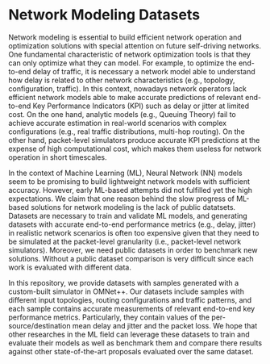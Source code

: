 # Network Modeling Datasets

Network modeling is essential to build efficient network operation and optimization solutions with special attention on future self-driving networks. One fundamental characteristic of network optimization tools is that they can only optimize what they can model. For example, to optimize the end-to-end delay of traffic, it is necessary a network model able to understand how delay is related to other network characteristics (e.g., topology, configuration, traffic). In this context, nowadays network operators lack efficient network models able to make accurate predictions of relevant end-to-end Key Performance Indicators (KPI) such as delay or jitter at limited cost. On the one hand, analytic models (e.g., Queuing Theory) fail to achieve accurate estimation in real-world scenarios with complex configurations (e.g., real traffic distributions, multi-hop routing). On the other hand, packet-level simulators produce accurate KPI predictions at the expense of high computational cost, which makes them useless for network operation in short timescales.

In the context of Machine Learning (ML), Neural Network (NN) models seem to be promising to build lightweight network models with sufficient accuracy. However, early ML-based attempts did not fulfilled yet the high expectations. We claim that one reason behind the slow progress of ML-based solutions for network modeling is the lack of public datatsets. Datasets are necessary to train and validate ML models, and generating datasets with accurate end-to-end performance metrics (e.g., delay, jitter) in realistic network scenarios is often too expensive given that they need to be simulated at the packet-level granularity (i.e., packet-level network simulators). Moreover, we need public datasets in order to benchmark new solutions. Without a public dataset comparison is very difficult since each work is evaluated with different data. 

In this repository, we provide datasets with samples generated with a custom-built simulator in OMNet++. Our datasets include samples with different input topologies, routing configurations and traffic patterns, and each sample contains accurate measurements of relevant end-to-end key performance metrics. Particularly, they contain values of the per-source/destination mean delay and jitter and the packet loss. We hope that other researches in the ML field can leverage these datasets to train and evaluate their models as well as benchmark them and compare there results against other state-of-the-art proposals evaluated over the same dataset.
